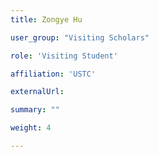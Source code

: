 ```yaml
---
title: Zongye Hu

user_group: "Visiting Scholars"

role: 'Visiting Student'

affiliation: 'USTC'

externalUrl: 

summary: ""

weight: 4

---
```



